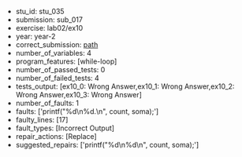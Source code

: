 - stu_id: stu_035	       
- submission: sub_017
- exercise: lab02/ex10
- year: year-2
- correct_submission: [path](https://github.com/pmorvalho/C-Pack-IPAs/blob/main/correct_submissions/year-2/lab02/ex10/ex10-stu_035-sub_016)
- number_of_variables: 4
- program_features: [while-loop] 
- number_of_passed_tests: 0
- number_of_failed_tests: 4
- tests_output: [ex10_0: Wrong Answer,ex10_1: Wrong Answer,ex10_2: Wrong Answer,ex10_3: Wrong Answer]
- number_of_faults: 1
- faults: ['printf("%d\n%d.\n", count, soma);']
- faulty_lines: [17]
- fault_types: [Incorrect Output]
- repair_actions: [Replace] 
- suggested_repairs: ['printf("%d\n%d\n", count, soma);']
